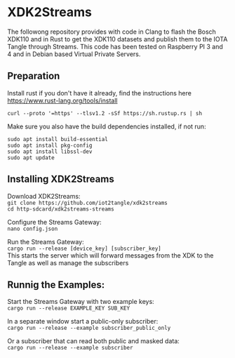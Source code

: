 # XDK2Streams

The followong repository provides with code in Clang to flash the Bosch XDK110 and in Rust to get the XDK110 datasets and publish them to the IOTA Tangle through Streams. 
This code has been tested on Raspberry PI 3 and 4 and in Debian based Virtual Private Servers.  

## Preparation
Install rust if you don't have it already, find the instructions here https://www.rust-lang.org/tools/install

`curl --proto '=https' --tlsv1.2 -sSf https://sh.rustup.rs | sh`

Make sure you also have the build dependencies installed, if not run:  

`sudo apt install build-essential`  
`sudo apt install pkg-config`  
`sudo apt install libssl-dev`  
`sudo apt update`  

## Installing XDK2Streams
Download XDK2Streams:  
`git clone https://github.com/iot2tangle/xdk2streams`  
`cd http-sdcard/xdk2streams-streams`  
  
Configure the Streams Gateway:  
`nano config.json`  

Run the Streams Gateway:  
`cargo run --release [device_key] [subscriber_key]`  
This starts the server which will forward messages from the XDK to the Tangle as well as manage the subscribers

  
## Runnig the Examples:  
  
Start the Streams Gateway with two example keys:  
`cargo run --release EXAMPLE_KEY SUB_KEY`  

In a separate window start a public-only subscriber:  
`cargo run --release --example subscriber_public_only`  

Or a subscriber that can read both public and masked data:  
`cargo run --release --example subscriber`  

